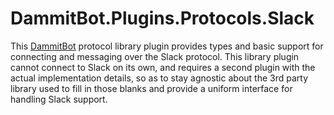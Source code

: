 ﻿# DammitBot.Plugins.Protocols.Slack

This [DammitBot](../DammitBot.Core/README.md) protocol library plugin provides types and basic support for
connecting and messaging over the Slack protocol.  This library plugin cannot connect to Slack on its own,
and requires a second plugin with the actual implementation details, so as to stay agnostic about the 3rd
party library used to fill in those blanks and provide a uniform interface for handling Slack support.